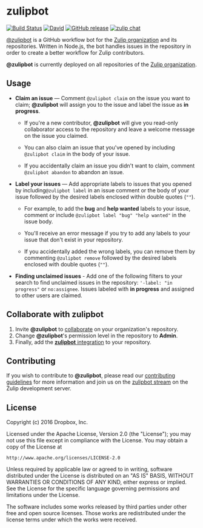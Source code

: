 # zulipbot

[![Build Status](https://travis-ci.org/zulip/zulipbot.svg?branch=master)](https://travis-ci.org/zulip/zulipbot)
[![David](https://img.shields.io/david/zulip/zulipbot.svg)](https://david-dm.org/zulip/zulipbot)
[![GitHub release](https://img.shields.io/github/release/zulip/zulipbot.svg)](https://github.com/zulip/zulipbot/releases/latest)
[![zulip chat](https://img.shields.io/badge/zulip-join_chat-brightgreen.svg)](https://chat.zulip.org)

[@zulipbot](https://github.com/zulipbot) is a GitHub workflow bot for the
[Zulip organization](https://zulip.org) and its repositories. Written in
Node.js, the bot handles issues in the repository in order to create a
better workflow for Zulip contributors.

**@zulipbot** is currently deployed on all repositories of the [Zulip
organization](https://zulip.org).

## Usage

* **Claim an issue** — Comment `@zulipbot claim` on the issue you want
to claim; **@zulipbot** will assign you to the issue and label the issue as
**in progress**.

    * If you're a new contributor, **@zulipbot** will give you read-only
    collaborator access to the repository and leave a welcome message on the
    issue you claimed.

    * You can also claim an issue that you've opened by including
    `@zulipbot claim` in the body of your issue.

    * If you accidentally claim an issue you didn't want to claim, comment
    `@zulipbot abandon` to abandon an issue.

* **Label your issues** — Add appropriate labels to issues that you opened by
including`@zulipbot label` in an issue comment or the body of your issue
followed by the desired labels enclosed within double quotes (`""`).

    * For example, to add the **bug** and **help wanted** labels to your
    issue, comment or include `@zulipbot label "bug" "help wanted"` in the
    issue body.

    * You'll receive an error message if you try to add any labels to your issue
    that don't exist in your repository.

    * If you accidentally added the wrong labels, you can remove them by commenting
    `@zulipbot remove` followed by the desired labels enclosed with double quotes
    (`""`).

* **Finding unclaimed issues** - Add one of the following filters to your search to
find unclaimed issues in the repository: `'-label: "in progress"` or `no:assignee`.
Issues labeled with **in progress** and assigned to other users are claimed.

## Collaborate with zulipbot

1. Invite **@zulipbot** to
[collaborate](https://help.github.com/articles/inviting-collaborators-to-a-personal-repository/)
on your organization's repository.
2. Change **@zulipbot**'s permission level in the repository to **Admin**.
3. Finally, add the [**zulipbot** integration](https://github.com/integration/zulipbot)
to your repository.

## Contributing

If you wish to contribute to **@zulipbot**, please read our [contributing
guidelines](CONTRIBUTING.md) for more information and join us on the [zulipbot
stream](https://chat.zulip.org/#narrow/stream/zulipbot) on the Zulip
development server.

## License

Copyright (c) 2016 Dropbox, Inc.

Licensed under the Apache License, Version 2.0 (the "License"); you may not
use this file except in compliance with the License. You may obtain a copy
of the License at

```
http://www.apache.org/licenses/LICENSE-2.0
```

Unless required by applicable law or agreed to in writing, software
distributed under the License is distributed on an "AS IS" BASIS, WITHOUT
WARRANTIES OR CONDITIONS OF ANY KIND, either express or implied. See the
License for the specific language governing permissions and limitations
under the License.

The software includes some works released by third parties under other free
and open source licenses. Those works are redistributed under the license
terms under which the works were received.
